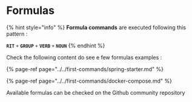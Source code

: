 # Formulas

{% hint style="info" %}
 **Formula commands** are executed following this pattern :  
  
**`RIT`** `+` **`GROUP`**  `+` **`VERB`** `+` **`NOUN`**
{% endhint %}

Check the following content do see e few formulas examples :

{% page-ref page="../../first-commands/spring-starter.md" %}

{% page-ref page="../../first-commands/docker-compose.md" %}

Available formulas can be checked on the Github community repository



